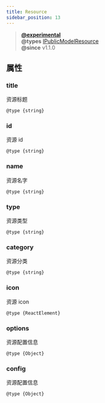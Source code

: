 ```yaml
---
title: Resource
sidebar_position: 13
---
```


> **[@experimental](./#experimental)**<br/>
> **@types** [IPublicModelResource](https://github.com/alibaba/lowcode-engine/blob/main/packages/types/src/shell/model/resource.ts)<br/>
> **@since** v1.1.0

## 属性

### title

资源标题

`@type {string}`

### id

资源 id

`@type {string}`

### name

资源名字

`@type {string}`

### type

资源类型

`@type {string}`

### category

资源分类

`@type {string}`

### icon

资源 icon

`@type {ReactElement}`

### options

资源配置信息

`@type {Object}`

### config

资源配置信息

`@type {Object}`
